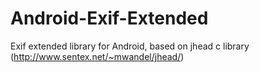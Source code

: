 Android-Exif-Extended
=====================

Exif extended library for Android, based on jhead c library (http://www.sentex.net/~mwandel/jhead/)
